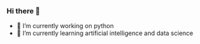 ### Hi there 👋

- 🔭 I’m currently working on python
- 🌱 I’m currently learning artificial intelligence and data science

